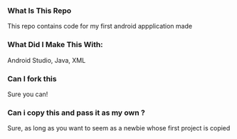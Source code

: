 ### What Is This Repo

This repo contains code for my first android appplication made 

### What Did I Make This With:

Android Studio, Java, XML

### Can I fork this

Sure you can!

### Can i copy this and pass it as my own ?

Sure, as long as you want to seem as a newbie whose first project is copied 